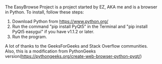The EasyBrowse Project is a project started by EZ, AKA me and is a browser in Python. To install, follow these steps:
1. Download Python from https://www.python.org/
2. Run the command "pip install PyQt5" in the Terminal and "pip install PyQt5 easygui" if you have v1.1.2 or later.
3. Run the program.


A lot of thanks to the GeeksForGeeks and Stack Overflow communities. Also, this is a modification from PythonGeeks version(https://pythongeeks.org/create-web-browser-python-pyqt/)
